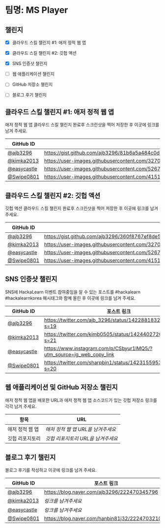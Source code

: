 # 팀명: MS Player #

## 챌린지 ##

* [x] 클라우드 스킬 챌린지 #1: 애저 정적 웹 앱
* [x] 클라우드 스킬 챌린지 #2: 깃헙 액션
* [x] SNS 인증샷 챌린지
* [ ] 웹 애플리케이션 챌린지
* [ ] GitHub 저장소 챌린지
* [ ] 블로그 후기 챌린지


## 클라우드 스킬 챌린지 #1: 애저 정적 웹 앱 ##

애저 정적 웹 앱 클라우드 스킬 챌린지 완료후 스크린샷을 찍어 저장한 후 이곳에 링크를 남겨 주세요.

| GitHub ID | 스크린샷 링크 |
| --------- | ------------- |
| [@ajb3296](https://github.com/ajb3296) | https://gist.github.com/ajb3296/81b6a5a484c0d9e7bfc4938ef9312638/raw/d613dafc123cf561a5c1fb14d37920e4dd440c1d/Cloud_Skill_Challenge_1.png |
| [@kimka2013](https://github.com/kimka2013) | https://user-images.githubusercontent.com/32701658/128687799-4b7d2bfb-88f0-4489-bcdd-0ada6a39c6c4.png |
| [@easycastle](https://github.com/easycastle) | https://user-images.githubusercontent.com/52674782/128854876-e7f63cc3-3b09-4a86-ace7-18eed1aa502f.png |
| [@Swipe0801](https://github.com/Swipe0801) | https://user-images.githubusercontent.com/41516228/128605307-bcd48bf1-0d47-401d-849a-ef40f5e95588.png |



## 클라우드 스킬 챌린지 #2: 깃헙 액션 ##

깃헙 액션 클라우드 스킬 챌린지 완료후 스크린샷을 찍어 저장한 후 이곳에 링크를 남겨 주세요.

| GitHub ID | 스크린샷 링크 |
| --------- | ------------- |
| [@ajb3296](https://github.com/ajb3296) | https://gist.github.com/ajb3296/360f8767ef8de51eda79ccfe8b0a3bb0/raw/acab3ca740bf304d7f8595328d0e6a09606ba404/Cloud_Skill_Challenge_2.png |
| [@kimka2013](https://github.com/kimka2013) | https://user-images.githubusercontent.com/32701658/128692434-d6df4754-6475-411c-826e-3f2a1a1022a9.png |
| [@easycastle](https://github.com/easycastle) | https://user-images.githubusercontent.com/52674782/128854885-a06416b9-e67b-4d64-98fd-d1ba50e3b4f3.png |
| [@Swipe0801](https://github.com/Swipe0801) | https://user-images.githubusercontent.com/41516228/128629972-0199ff5a-b0a0-4529-b34e-c76e8a7dd852.png |



## SNS 인증샷 챌린지 ##

SNS에 HackaLearn 이벤트 참여중임을 알 수 있는 포스트를 #hackalearn #hackalearnkorea 해시태그와 함꼐 올린 후 이곳에 링크를 남겨 주세요.

| GitHub ID | 포스트 링크 |
| --------- | ------------- |
| [@ajb3296](https://github.com/ajb3296) | https://twitter.com/ajb_3296/status/1422881832912052233?s=19 |
| [@kimka2013](https://github.com/kimka2013) | https://twitter.com/kimb0505/status/1424402720518119424?s=21 |
| [@easycastle](https://github.com/easycastle) | https://www.instagram.com/p/CSbyur1lMQ5/?utm_source=ig_web_copy_link |
| [@Swipe0801](https://github.com/Swipe0801) | https://twitter.com/sharpbin1/status/1423155953239687173?s=20 |



## 웹 애플리케이션 및 GitHub 저장소 챌린지 ##

애저 정적 웹 앱을 배포한 URL과 애저 정적 웹 앱 소스코드가 있는 깃헙 저장소 링크를 각각 남겨 주세요.

| 항목            | URL                                |
| --------------- | ---------------------------------- |
| 애저 정적 웹 앱 | *애저 정적 웹 앱 URL을 남겨주세요* |
| 깃헙 리포지토리 | *깃헙 리포지토리 URL을 남겨주세요* |


## 블로그 후기 챌린지 ##

블로그 후기를 작성하고 이곳에 링크를 남겨 주세요.

| GitHub ID | 포스트 링크 |
| --------- | ------------- |
| [@ajb3296](https://github.com/ajb3296) | https://blog.naver.com/ajb3296/222470345796 |
| [@kimka2013](https://github.com/kimka2013) | *링크를 남겨주세요* |
| [@easycastle](https://github.com/easycastle) | *링크를 남겨주세요* |
| [@Swipe0801](https://github.com/Swipe0801) | https://blog.naver.com/hanbin81j32/222470321032 |
